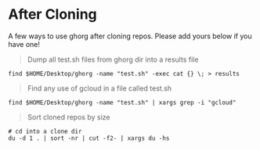 # After Cloning

A few ways to use ghorg after cloning repos. Please add yours below if you have one!

> Dump all test.sh files from ghorg dir into a results file

```
find $HOME/Desktop/ghorg -name "test.sh" -exec cat {} \; > results
```

> Find any use of gcloud in a file called test.sh

```
find $HOME/Desktop/ghorg -name "test.sh" | xargs grep -i "gcloud"
```

> Sort cloned repos by size

```
# cd into a clone dir
du -d 1 . | sort -nr | cut -f2- | xargs du -hs
```
